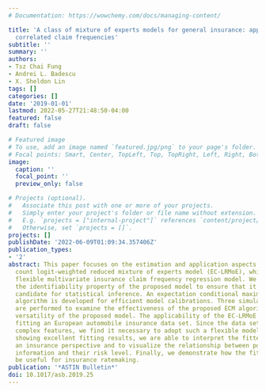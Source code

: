 ```yaml
---
# Documentation: https://wowchemy.com/docs/managing-content/

title: 'A class of mixture of experts models for general insurance: application to
  correlated claim frequencies'
subtitle: ''
summary: ''
authors:
- Tsz Chai Fung
- Andrei L. Badescu
- X. Sheldon Lin
tags: []
categories: []
date: '2019-01-01'
lastmod: 2022-05-27T21:48:50-04:00
featured: false
draft: false

# Featured image
# To use, add an image named `featured.jpg/png` to your page's folder.
# Focal points: Smart, Center, TopLeft, Top, TopRight, Left, Right, BottomLeft, Bottom, BottomRight.
image:
  caption: ''
  focal_point: ''
  preview_only: false

# Projects (optional).
#   Associate this post with one or more of your projects.
#   Simply enter your project's folder or file name without extension.
#   E.g. `projects = ["internal-project"]` references `content/project/deep-learning/index.md`.
#   Otherwise, set `projects = []`.
projects: []
publishDate: '2022-06-09T01:09:34.357406Z'
publication_types:
- '2'
abstract: This paper focuses on the estimation and application aspects of the Erlang
  count logit-weighted reduced mixture of experts model (EC-LRMoE), which is a fully
  flexible multivariate insurance claim frequency regression model. We first prove
  the identifiability property of the proposed model to ensure that it is a suitable
  candidate for statistical inference. An expectation conditional maximization (ECM)
  algorithm is developed for efficient model calibrations. Three simulation studies
  are performed to examine the effectiveness of the proposed ECM algorithm and the
  versatility of the proposed model. The applicability of the EC-LRMoE is shown through
  fitting an European automobile insurance data set. Since the data set contains several
  complex features, we find it necessary to adopt such a flexible model. Apart from
  showing excellent fitting results, we are able to interpret the fitted model in
  an insurance perspective and to visualize the relationship between policyholders’
  information and their risk level. Finally, we demonstrate how the fitted model may
  be useful for insurance ratemaking.
publication: '*ASTIN Bulletin*'
doi: 10.1017/asb.2019.25
---
```

